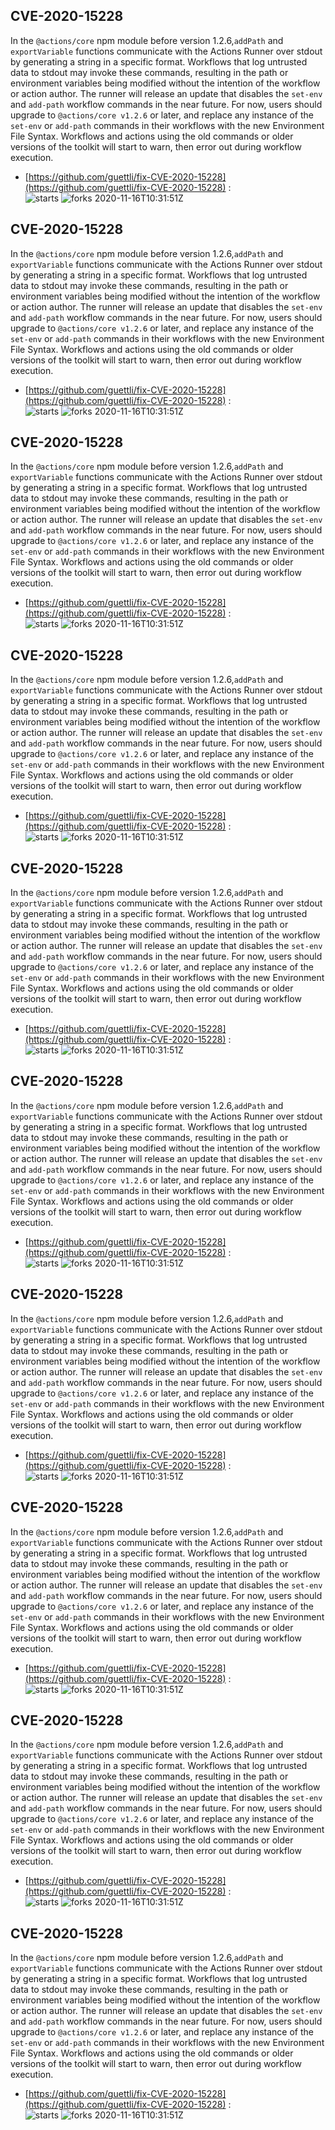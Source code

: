 ## CVE-2020-15228
 In the `@actions/core` npm module before version 1.2.6,`addPath` and `exportVariable` functions communicate with the Actions Runner over stdout by generating a string in a specific format. Workflows that log untrusted data to stdout may invoke these commands, resulting in the path or environment variables being modified without the intention of the workflow or action author. The runner will release an update that disables the `set-env` and `add-path` workflow commands in the near future. For now, users should upgrade to `@actions/core v1.2.6` or later, and replace any instance of the `set-env` or `add-path` commands in their workflows with the new Environment File Syntax. Workflows and actions using the old commands or older versions of the toolkit will start to warn, then error out during workflow execution.

- [https://github.com/guettli/fix-CVE-2020-15228](https://github.com/guettli/fix-CVE-2020-15228) :  
![starts](https://img.shields.io/github/stars/guettli/fix-CVE-2020-15228.svg) 
![forks](https://img.shields.io/github/forks/guettli/fix-CVE-2020-15228.svg) 
2020-11-16T10:31:51Z

## CVE-2020-15228
 In the `@actions/core` npm module before version 1.2.6,`addPath` and `exportVariable` functions communicate with the Actions Runner over stdout by generating a string in a specific format. Workflows that log untrusted data to stdout may invoke these commands, resulting in the path or environment variables being modified without the intention of the workflow or action author. The runner will release an update that disables the `set-env` and `add-path` workflow commands in the near future. For now, users should upgrade to `@actions/core v1.2.6` or later, and replace any instance of the `set-env` or `add-path` commands in their workflows with the new Environment File Syntax. Workflows and actions using the old commands or older versions of the toolkit will start to warn, then error out during workflow execution.

- [https://github.com/guettli/fix-CVE-2020-15228](https://github.com/guettli/fix-CVE-2020-15228) :  
![starts](https://img.shields.io/github/stars/guettli/fix-CVE-2020-15228.svg) 
![forks](https://img.shields.io/github/forks/guettli/fix-CVE-2020-15228.svg) 
2020-11-16T10:31:51Z

## CVE-2020-15228
 In the `@actions/core` npm module before version 1.2.6,`addPath` and `exportVariable` functions communicate with the Actions Runner over stdout by generating a string in a specific format. Workflows that log untrusted data to stdout may invoke these commands, resulting in the path or environment variables being modified without the intention of the workflow or action author. The runner will release an update that disables the `set-env` and `add-path` workflow commands in the near future. For now, users should upgrade to `@actions/core v1.2.6` or later, and replace any instance of the `set-env` or `add-path` commands in their workflows with the new Environment File Syntax. Workflows and actions using the old commands or older versions of the toolkit will start to warn, then error out during workflow execution.

- [https://github.com/guettli/fix-CVE-2020-15228](https://github.com/guettli/fix-CVE-2020-15228) :  
![starts](https://img.shields.io/github/stars/guettli/fix-CVE-2020-15228.svg) 
![forks](https://img.shields.io/github/forks/guettli/fix-CVE-2020-15228.svg) 
2020-11-16T10:31:51Z

## CVE-2020-15228
 In the `@actions/core` npm module before version 1.2.6,`addPath` and `exportVariable` functions communicate with the Actions Runner over stdout by generating a string in a specific format. Workflows that log untrusted data to stdout may invoke these commands, resulting in the path or environment variables being modified without the intention of the workflow or action author. The runner will release an update that disables the `set-env` and `add-path` workflow commands in the near future. For now, users should upgrade to `@actions/core v1.2.6` or later, and replace any instance of the `set-env` or `add-path` commands in their workflows with the new Environment File Syntax. Workflows and actions using the old commands or older versions of the toolkit will start to warn, then error out during workflow execution.

- [https://github.com/guettli/fix-CVE-2020-15228](https://github.com/guettli/fix-CVE-2020-15228) :  
![starts](https://img.shields.io/github/stars/guettli/fix-CVE-2020-15228.svg) 
![forks](https://img.shields.io/github/forks/guettli/fix-CVE-2020-15228.svg) 
2020-11-16T10:31:51Z

## CVE-2020-15228
 In the `@actions/core` npm module before version 1.2.6,`addPath` and `exportVariable` functions communicate with the Actions Runner over stdout by generating a string in a specific format. Workflows that log untrusted data to stdout may invoke these commands, resulting in the path or environment variables being modified without the intention of the workflow or action author. The runner will release an update that disables the `set-env` and `add-path` workflow commands in the near future. For now, users should upgrade to `@actions/core v1.2.6` or later, and replace any instance of the `set-env` or `add-path` commands in their workflows with the new Environment File Syntax. Workflows and actions using the old commands or older versions of the toolkit will start to warn, then error out during workflow execution.

- [https://github.com/guettli/fix-CVE-2020-15228](https://github.com/guettli/fix-CVE-2020-15228) :  
![starts](https://img.shields.io/github/stars/guettli/fix-CVE-2020-15228.svg) 
![forks](https://img.shields.io/github/forks/guettli/fix-CVE-2020-15228.svg) 
2020-11-16T10:31:51Z

## CVE-2020-15228
 In the `@actions/core` npm module before version 1.2.6,`addPath` and `exportVariable` functions communicate with the Actions Runner over stdout by generating a string in a specific format. Workflows that log untrusted data to stdout may invoke these commands, resulting in the path or environment variables being modified without the intention of the workflow or action author. The runner will release an update that disables the `set-env` and `add-path` workflow commands in the near future. For now, users should upgrade to `@actions/core v1.2.6` or later, and replace any instance of the `set-env` or `add-path` commands in their workflows with the new Environment File Syntax. Workflows and actions using the old commands or older versions of the toolkit will start to warn, then error out during workflow execution.

- [https://github.com/guettli/fix-CVE-2020-15228](https://github.com/guettli/fix-CVE-2020-15228) :  
![starts](https://img.shields.io/github/stars/guettli/fix-CVE-2020-15228.svg) 
![forks](https://img.shields.io/github/forks/guettli/fix-CVE-2020-15228.svg) 
2020-11-16T10:31:51Z

## CVE-2020-15228
 In the `@actions/core` npm module before version 1.2.6,`addPath` and `exportVariable` functions communicate with the Actions Runner over stdout by generating a string in a specific format. Workflows that log untrusted data to stdout may invoke these commands, resulting in the path or environment variables being modified without the intention of the workflow or action author. The runner will release an update that disables the `set-env` and `add-path` workflow commands in the near future. For now, users should upgrade to `@actions/core v1.2.6` or later, and replace any instance of the `set-env` or `add-path` commands in their workflows with the new Environment File Syntax. Workflows and actions using the old commands or older versions of the toolkit will start to warn, then error out during workflow execution.

- [https://github.com/guettli/fix-CVE-2020-15228](https://github.com/guettli/fix-CVE-2020-15228) :  
![starts](https://img.shields.io/github/stars/guettli/fix-CVE-2020-15228.svg) 
![forks](https://img.shields.io/github/forks/guettli/fix-CVE-2020-15228.svg) 
2020-11-16T10:31:51Z

## CVE-2020-15228
 In the `@actions/core` npm module before version 1.2.6,`addPath` and `exportVariable` functions communicate with the Actions Runner over stdout by generating a string in a specific format. Workflows that log untrusted data to stdout may invoke these commands, resulting in the path or environment variables being modified without the intention of the workflow or action author. The runner will release an update that disables the `set-env` and `add-path` workflow commands in the near future. For now, users should upgrade to `@actions/core v1.2.6` or later, and replace any instance of the `set-env` or `add-path` commands in their workflows with the new Environment File Syntax. Workflows and actions using the old commands or older versions of the toolkit will start to warn, then error out during workflow execution.

- [https://github.com/guettli/fix-CVE-2020-15228](https://github.com/guettli/fix-CVE-2020-15228) :  
![starts](https://img.shields.io/github/stars/guettli/fix-CVE-2020-15228.svg) 
![forks](https://img.shields.io/github/forks/guettli/fix-CVE-2020-15228.svg) 
2020-11-16T10:31:51Z

## CVE-2020-15228
 In the `@actions/core` npm module before version 1.2.6,`addPath` and `exportVariable` functions communicate with the Actions Runner over stdout by generating a string in a specific format. Workflows that log untrusted data to stdout may invoke these commands, resulting in the path or environment variables being modified without the intention of the workflow or action author. The runner will release an update that disables the `set-env` and `add-path` workflow commands in the near future. For now, users should upgrade to `@actions/core v1.2.6` or later, and replace any instance of the `set-env` or `add-path` commands in their workflows with the new Environment File Syntax. Workflows and actions using the old commands or older versions of the toolkit will start to warn, then error out during workflow execution.

- [https://github.com/guettli/fix-CVE-2020-15228](https://github.com/guettli/fix-CVE-2020-15228) :  
![starts](https://img.shields.io/github/stars/guettli/fix-CVE-2020-15228.svg) 
![forks](https://img.shields.io/github/forks/guettli/fix-CVE-2020-15228.svg) 
2020-11-16T10:31:51Z

## CVE-2020-15228
 In the `@actions/core` npm module before version 1.2.6,`addPath` and `exportVariable` functions communicate with the Actions Runner over stdout by generating a string in a specific format. Workflows that log untrusted data to stdout may invoke these commands, resulting in the path or environment variables being modified without the intention of the workflow or action author. The runner will release an update that disables the `set-env` and `add-path` workflow commands in the near future. For now, users should upgrade to `@actions/core v1.2.6` or later, and replace any instance of the `set-env` or `add-path` commands in their workflows with the new Environment File Syntax. Workflows and actions using the old commands or older versions of the toolkit will start to warn, then error out during workflow execution.

- [https://github.com/guettli/fix-CVE-2020-15228](https://github.com/guettli/fix-CVE-2020-15228) :  
![starts](https://img.shields.io/github/stars/guettli/fix-CVE-2020-15228.svg) 
![forks](https://img.shields.io/github/forks/guettli/fix-CVE-2020-15228.svg) 
2020-11-16T10:31:51Z

